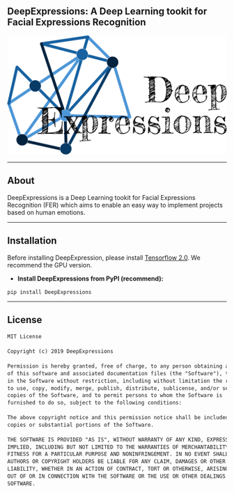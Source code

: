 <h2>DeepExpressions: A Deep Learning tookit for Facial Expressions Recognition</h2>

<img src="images/logo-text.png" width="512"/>

---
## About

DeepExpressions is a Deep Learning tookit for Facial Expressions Recognition (FER) which aims to enable an easy way to implement projects based on human emotions.

---
## Installation

Before installing DeepExpression, please install [Tensorflow 2.0](https://www.tensorflow.org/install/pip). We recommend the GPU version.

* **Install DeepExpressions from PyPI (recommend):**
```
pip install DeepExpressions
```

---
## License

```markdown
MIT License

Copyright (c) 2019 DeepExpressions

Permission is hereby granted, free of charge, to any person obtaining a copy
of this software and associated documentation files (the "Software"), to deal
in the Software without restriction, including without limitation the rights
to use, copy, modify, merge, publish, distribute, sublicense, and/or sell
copies of the Software, and to permit persons to whom the Software is
furnished to do so, subject to the following conditions:

The above copyright notice and this permission notice shall be included in all
copies or substantial portions of the Software.

THE SOFTWARE IS PROVIDED "AS IS", WITHOUT WARRANTY OF ANY KIND, EXPRESS OR
IMPLIED, INCLUDING BUT NOT LIMITED TO THE WARRANTIES OF MERCHANTABILITY,
FITNESS FOR A PARTICULAR PURPOSE AND NONINFRINGEMENT. IN NO EVENT SHALL THE
AUTHORS OR COPYRIGHT HOLDERS BE LIABLE FOR ANY CLAIM, DAMAGES OR OTHER
LIABILITY, WHETHER IN AN ACTION OF CONTRACT, TORT OR OTHERWISE, ARISING FROM,
OUT OF OR IN CONNECTION WITH THE SOFTWARE OR THE USE OR OTHER DEALINGS IN THE
SOFTWARE.
```

<!-- mkdocs gh-deploy --config-file ../docs/mkdocs.yml --remote-branch master -->